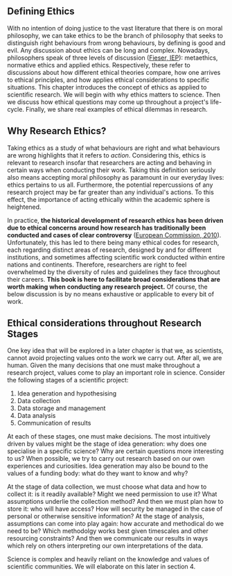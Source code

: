 ## Defining Ethics

With no intention of doing justice to the vast literature that there is on moral philosophy, we can take ethics to be the branch of philosophy that seeks to distinguish right behaviours from wrong behaviours, by defining is good and evil. 
Any discussion about ethics can be long and complex. 
Nowadays, philosophers speak of three levels of discussion ([Fieser, IEP](https://www.iep.utm.edu/ethics/)): metaethics, normative ethics and applied ethics. 
Respectively, these refer to discussions about how different ethical theories compare, how one arrives to ethical principles, and how applies ethical considerations to specific situations. This chapter introduces the concept of ethics as applied to scientific research. 
We will begin with why ethics matters to science. Then we discuss how ethical questions may come up throughout a project's life-cycle. 
Finally, we share real examples of ethical dilemmas in research.

## Why Research Ethics?

Taking ethics as a study of what behaviours are right and what behaviours are wrong highlights that it refers to *action*. 
Considering this, ethics is relevant to research insofar that researchers are acting and behaving in certain ways when conducting their work. 
Taking this definition seriously also means accepting moral philosophy as paramount in our everyday lives: ethics pertains to us all. 
Furthermore, the potential repercussions of any research project may be far greater than any individual's actions. 
To this effect, the importance of acting ethically within the academic sphere is heightened.

In practice, **the historical development of research ethics has been driven due to ethical concerns around how research has traditionally been conducted and cases of clear controversy** ([European Commission, 2010](http://ec.europa.eu/research/science-society/document_library/pdf_06/textbook-on-ethics-report_en.pdf)). 
Unfortunately, this has led to there being many ethical codes for research, each regarding distinct areas of research, designed by and for different institutions, and sometimes affecting scientific work conducted within entire nations and continents. 
Therefore, researchers are right to feel overwhelmed by the diversity of rules and guidelines they face throughout their careers. 
**This book is here to facilitate broad considerations that are worth making when conducting any research project.** 
Of course, the below discussion is by no means exhaustive or applicable to every bit of work.

## Ethical considerations throughout Research Stages

One key idea that will be explored in a later chapter is that we, as scientists, cannot avoid projecting values onto the work we carry out. 
After all, we are human. Given the many decisions that one must make throughout a research project, values come to play an important role in science. 
Consider the following stages of a scientific project:

1. Idea generation and hypothesising
2. Data collection
3. Data storage and management
4. Data analysis
5. Communication of results

At each of these stages, one must make decisions. 
The most intuitively driven by values might be the stage of idea generation: why does one specialise in a specific science? Why are certain questions more interesting to us? 
When possible, we try to carry out research based on our own experiences and curiosities. Idea generation may also be bound to the values of a funding body: what do they want to know and why?

At the stage of data collection, we must choose what data and how to collect it: is it readily available? 
Might we need permission to use it? What assumptions underlie the collection method? 
And then we must plan how to store it: who will have access? How will security be managed in the case of personal or otherwise sensitive information? 
At the stage of analysis, assumptions can come into play again: how accurate and methodical do we need to be? 
Which methodolgy works best given timescales and other resourcing constraints? 
And then we communicate our results in ways which rely on others interpreting our own interpretations of the data.

Science is complex and heavily reliant on the knowledge and values of scientific communities. 
We will elaborate on this later in section 4.
